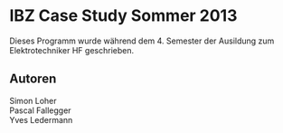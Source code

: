 <h1>IBZ Case Study Sommer 2013</h1>

Dieses Programm wurde während dem 4. Semester der Ausildung zum Elektrotechniker HF geschrieben.


<h2>Autoren</h2>
Simon Loher<br />
Pascal Fallegger<br />
Yves Ledermann<br />


